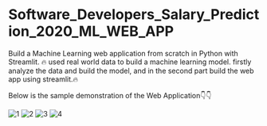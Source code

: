 # Software_Developers_Salary_Prediction_2020_ML_WEB_APP
Build a Machine Learning web application from scratch in Python with Streamlit. 🔥 
used real world data to build a machine learning model. 
firstly  analyze the data and build the  model, and in the second part  build the web app using streamlit.🔥 

Below is the sample demonstration of the Web Application👇👇

![1](https://user-images.githubusercontent.com/85099922/163348942-cf72d868-cdc9-4be8-8865-3b2d45f935e3.png)
![2](https://user-images.githubusercontent.com/85099922/163348952-5349790a-8e0d-47e7-a509-a8476a3d274f.png)
![3](https://user-images.githubusercontent.com/85099922/163348959-2dbeee4d-4df8-4cc3-aa30-b4e72e60fd87.png)
![4](https://user-images.githubusercontent.com/85099922/163348964-3f74b68a-709f-40d6-b20d-dce062ed87c1.png)


